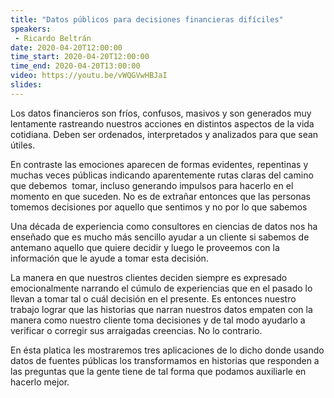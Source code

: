 ```yaml
---
title: "Datos públicos para decisiones financieras difíciles"
speakers:
 - Ricardo Beltrán
date: 2020-04-20T12:00:00
time_start: 2020-04-20T12:00:00
time_end: 2020-04-20T13:00:00
video: https://youtu.be/vWQGVwHBJaI
slides: 
---
```


<p>Los datos financieros son fríos, confusos, masivos y son generados muy lentamente rastreando nuestros acciones en distintos aspectos de la vida cotidiana. Deben ser ordenados, interpretados y analizados para que sean útiles.</p>

<p>En contraste las emociones aparecen de formas evidentes, repentinas y muchas veces públicas indicando aparentemente rutas claras del camino que ​debemos ​ tomar, incluso generando impulsos para hacerlo en el momento en que suceden. No es de extrañar entonces que las personas tomemos decisiones por aquello que sentimos y no por lo que sabemos</p>

<p>Una década de experiencia como consultores en ciencias de datos nos ha enseñado que es mucho más sencillo ayudar a un cliente si sabemos de antemano aquello que quiere decidir y luego le proveemos con la información que le ayude a tomar esta decisión.</p>

<p>La manera en que nuestros clientes deciden siempre es expresado emocionalmente narrando el cúmulo de experiencias que en el pasado lo llevan a tomar tal o cuál decisión en el presente. Es entonces nuestro trabajo lograr que las historias que narran nuestros datos empaten con la manera como nuestro cliente toma decisiones y de tal modo ayudarlo a verificar o corregir sus arraigadas creencias. No lo contrario.</p>

<p>En ésta platica les mostraremos tres aplicaciones de lo dicho donde usando datos de fuentes públicas los transformamos en historias que responden a las preguntas que la gente tiene de tal forma que podamos auxiliarle en hacerlo mejor.</p>
